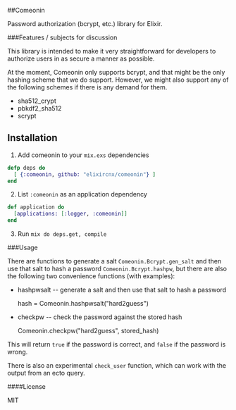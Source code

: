 ##Comeonin

Password authorization (bcrypt, etc.) library for Elixir.

###Features / subjects for discussion

This library is intended to make it very straightforward for developers
to authorize users in as secure a manner as possible.

At the moment, Comeonin only supports bcrypt, and that might be the
only hashing scheme that we do support. However, we might also support
any of the following schemes if there is any demand for them.

* sha512_crypt
* pbkdf2_sha512
* scrypt

## Installation

1. Add comeonin to your `mix.exs` dependencies

  ```elixir
  defp deps do
    [ {:comeonin, github: "elixircnx/comeonin"} ]
  end
  ```

2. List `:comeonin` as an application dependency

  ```elixir
  def application do
    [applications: [:logger, :comeonin]]
  end
  ```

3. Run `mix do deps.get, compile`

###Usage

There are functions to generate a salt `Comeonin.Bcrypt.gen_salt`
and then use that salt to hash a password `Comeonin.Bcrypt.hashpw`, but there are
also the following two convenience functions (with examples):

* hashpwsalt -- generate a salt and then use that salt to hash a password

    hash = Comeonin.hashpwsalt("hard2guess")

* checkpw -- check the password against the stored hash

    Comeonin.checkpw("hard2guess", stored_hash)

This will return `true` if the password is correct, and `false` if
the password is wrong.

There is also an experimental `check_user` function, which can work
with the output from an ecto query.

####License

MIT
